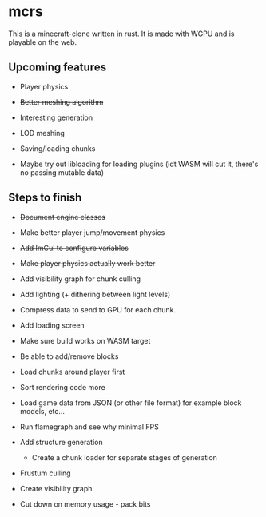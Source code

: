 
# mcrs
This is a minecraft-clone written in rust. It is made with WGPU and is playable on the web.

## Upcoming features
- Player physics
- ~~Better meshing algorithm~~
- Interesting generation
- LOD meshing
- Saving/loading chunks

- Maybe try out libloading for loading plugins (idt WASM will cut it, there's no passing mutable data)

## Steps to finish
- ~~Document engine classes~~
- ~~Make better player jump/movement physics~~
- ~~Add ImGui to configure variables~~
- ~~Make player physics actually work better~~
- Add visibility graph for chunk culling
- Add lighting (+ dithering between light levels)
- Compress data to send to GPU for each chunk.

- Add loading screen
- Make sure build works on WASM target
- Be able to add/remove blocks

- Load chunks around player first
- Sort rendering code more
- Load game data from JSON (or other file format) for example block models, etc...
- Run flamegraph and see why minimal FPS
- Add structure generation
    - Create a chunk loader for separate stages of generation
- Frustum culling
- Create visibility graph
- Cut down on memory usage - pack bits